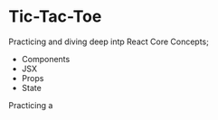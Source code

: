 # Tic-Tac-Toe

Practicing and diving deep intp React Core Concepts; 
- Components
- JSX
- Props
- State

Practicing a



